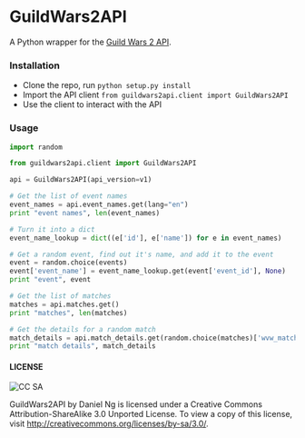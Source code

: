 GuildWars2API
=============

A Python wrapper for the [Guild Wars 2 API](https://forum-en.guildwars2.com/forum/community/api/API-Documentation/first#post2028044).

### Installation
* Clone the repo, run `python setup.py install`
* Import the API client `from guildwars2api.client import GuildWars2API`
* Use the client to interact with the API

### Usage

```python
import random

from guildwars2api.client import GuildWars2API

api = GuildWars2API(api_version=v1)

# Get the list of event names
event_names = api.event_names.get(lang="en")
print "event names", len(event_names)

# Turn it into a dict
event_name_lookup = dict((e['id'], e['name']) for e in event_names)

# Get a random event, find out it's name, and add it to the event
event = random.choice(events)
event['event_name'] = event_name_lookup.get(event['event_id'], None)
print "event", event

# Get the list of matches
matches = api.matches.get()
print "matches", len(matches)

# Get the details for a random match
match_details = api.match_details.get(random.choice(matches)['wvw_match_id'])
print "match details", match_details
```


#### LICENSE

![CC SA](http://i.creativecommons.org/l/by-sa/3.0/88x31.png)

GuildWars2API by Daniel Ng is licensed under a Creative Commons Attribution-ShareAlike 3.0 Unported License. To view a copy of this license, visit http://creativecommons.org/licenses/by-sa/3.0/.
